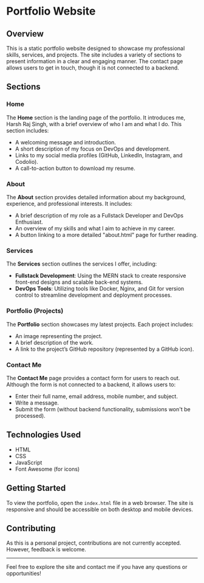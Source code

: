 # Portfolio Website

## Overview

This is a static portfolio website designed to showcase my professional skills, services, and projects. The site includes a variety of sections to present information in a clear and engaging manner. The contact page allows users to get in touch, though it is not connected to a backend.

## Sections

### Home

The **Home** section is the landing page of the portfolio. It introduces me, Harsh Raj Singh, with a brief overview of who I am and what I do. This section includes:
- A welcoming message and introduction.
- A short description of my focus on DevOps and development.
- Links to my social media profiles (GitHub, LinkedIn, Instagram, and Codolio).
- A call-to-action button to download my resume.

### About

The **About** section provides detailed information about my background, experience, and professional interests. It includes:
- A brief description of my role as a Fullstack Developer and DevOps Enthusiast.
- An overview of my skills and what I aim to achieve in my career.
- A button linking to a more detailed "about.html" page for further reading.

### Services

The **Services** section outlines the services I offer, including:
- **Fullstack Development**: Using the MERN stack to create responsive front-end designs and scalable back-end systems.
- **DevOps Tools**: Utilizing tools like Docker, Nginx, and Git for version control to streamline development and deployment processes.

### Portfolio (Projects)

The **Portfolio** section showcases my latest projects. Each project includes:
- An image representing the project.
- A brief description of the work.
- A link to the project’s GitHub repository (represented by a GitHub icon).

### Contact Me

The **Contact Me** page provides a contact form for users to reach out. Although the form is not connected to a backend, it allows users to:
- Enter their full name, email address, mobile number, and subject.
- Write a message.
- Submit the form (without backend functionality, submissions won't be processed).

## Technologies Used

- HTML
- CSS
- JavaScript
- Font Awesome (for icons)

## Getting Started

To view the portfolio, open the `index.html` file in a web browser. The site is responsive and should be accessible on both desktop and mobile devices.

## Contributing

As this is a personal project, contributions are not currently accepted. However, feedback is welcome.


---

Feel free to explore the site and contact me if you have any questions or opportunities!

